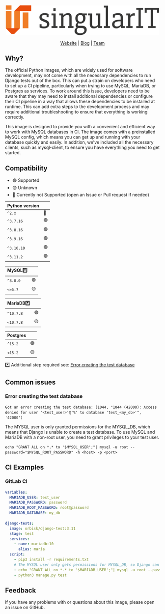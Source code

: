 <p align="center">
  <a href="https://www.singular-it.de/">
    <picture>
      <source media="(prefers-color-scheme: dark)"  srcset="./documents/singular_it_dark.png">
      <source media="(prefers-color-scheme: light)" srcset="./documents/singular_it_light.png">
      <img width="500px" alt="singularIT Logo" src="./documents/singular_it_light.png">
    </picture>    
  </a>
</p>
<p align="center">
  <a href="https://www.singular-it.de/">Website</a> |
  <a href="https://blog.singular-it.de/">Blog</a> |
  <a href="https://www.singular-it.de/team">Team</a>
</p>

## Why?

The official Python images, which are widely used for software development, may not come with all the necessary
dependencies to run Django tests out of the box. This can put a strain on developers who need to set up a CI pipeline,
particularly when trying to use MySQL, MariaDB, or Postgres as services. To work around this issue, developers need to
be aware that they may need to install additional dependencies or configure their CI pipeline in a way that allows these
dependencies to be installed at runtime. This can add extra steps to the development process and may require additional
troubleshooting to ensure that everything is working correctly.

This image is designed to provide you with a convenient and efficient way to work with MySQL databases in CI. The image
comes with a preinstalled MySQL config, which means you can get up and running with your database quickly and easily. In
addition, we've included all the necessary clients, such as mysql-client, to ensure you have everything you need to get
started.

## Compatibility

- 🟢 Supported
- 🟡 Unknown 
- 🔴 Currently not Supported (open an Issue or Pull request if needed)

| Python version |     |
|----------------|-----|
| `^2.x`         | 🔴  |
| `^3.7.16`      | 🟢  |
| `^3.8.16`      | 🟢  |
| `^3.9.16`      | 🟢  |
| `^3.10.10`     | 🟢  |
| `^3.11.2`      | 🟢  |

| MySQL*️⃣ |     |
|----------|-----|
| `^8.0.0` | 🟢  |
| `<=5.7`  | 🟡  |

| MariaDB*️⃣ |     |
|------------|-----|
| `^10.7.8`  | 🟢  |
| `<10.7.8`  | 🟡  |

| Postgres |     |
|----------|-----|
| `^15.2`  | 🟢  |
| `<15.2`  | 🟡  |

*️⃣ Additional step required see: [Error creating the test database](#error-creating-the-test-database)

## Common issues

### Error creating the test database
`Got an error creating the test database: (1044, "1044 (42000): Access denied for user '<test_user>'@'%' to database 'test_<my_db>'", '42000')`

The MYSQL user is only granted permissions for the MYSQL_DB, which means that Django is unable to create a test database.
To use MySQL and MariaDB with a non-root user, you need to grant privileges to your test user.

`echo "GRANT ALL on *.* to '$MYSQL_USER';"| mysql -u root --password="$MYSQL_ROOT_PASSWORD" -h <host> -p <port>`


## CI Examples

### GitLab CI

```yml
variables:
  MARIADB_USER: test_user
  MARIADB_PASSWORD: password
  MARIADB_ROOT_PASSWORD: root@password
  MARIADB_DATABASE: my_db

django-tests:
  image: orbisk/django-test:3.11
  stage: test
  services:
    - name: mariadb:10
      alias: maria
  script:
    - pip3 install -r requirements.txt
    # The MYSQL user only gets permissions for MYSQL_DB, so Django can't create a test database.
    - echo "GRANT ALL on *.* to '$MARIADB_USER';"| mysql -u root --password="$MARIADB_ROOT_PASSWORD" -h maria
    - python3 manage.py test

```

## Feedback



If you have any problems with or questions about this image, please open an issue on GitHub.